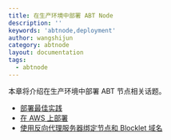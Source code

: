 ```yaml
---
title: 在生产环境中部署 ABT Node
description: ''
keywords: 'abtnode,deployment'
author: wangshijun
category: abtnode
layout: documentation
tags:
  - abtnode
---
```


本章将介绍在生产环境中部署 ABT 节点相关话题。

- [部署最佳实践](./best-practice)
- [在 AWS 上部署](./from-aws-ami)
- [使用反向代理服务器绑定节点和 Blocklet 域名](./behind-reverse-proxy)
